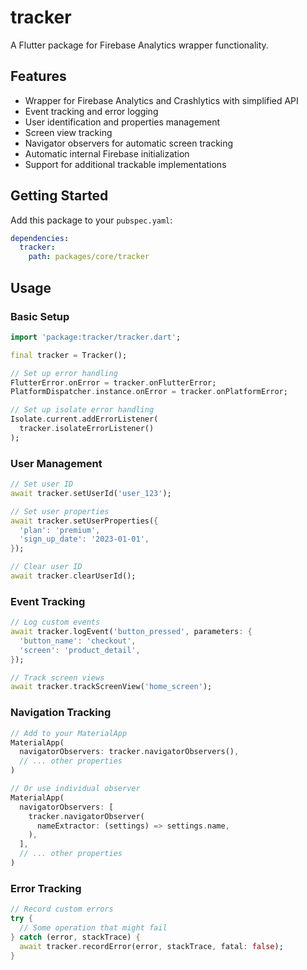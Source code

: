 # tracker

A Flutter package for Firebase Analytics wrapper functionality.

## Features

- Wrapper for Firebase Analytics and Crashlytics with simplified API
- Event tracking and error logging
- User identification and properties management
- Screen view tracking
- Navigator observers for automatic screen tracking
- Automatic internal Firebase initialization
- Support for additional trackable implementations

## Getting Started

Add this package to your `pubspec.yaml`:

```yaml
dependencies:
  tracker:
    path: packages/core/tracker
```

## Usage

### Basic Setup

```dart
import 'package:tracker/tracker.dart';

final tracker = Tracker();

// Set up error handling
FlutterError.onError = tracker.onFlutterError;
PlatformDispatcher.instance.onError = tracker.onPlatformError;

// Set up isolate error handling
Isolate.current.addErrorListener(
  tracker.isolateErrorListener()
);
```

### User Management

```dart
// Set user ID
await tracker.setUserId('user_123');

// Set user properties
await tracker.setUserProperties({
  'plan': 'premium',
  'sign_up_date': '2023-01-01',
});

// Clear user ID
await tracker.clearUserId();
```

### Event Tracking

```dart
// Log custom events
await tracker.logEvent('button_pressed', parameters: {
  'button_name': 'checkout',
  'screen': 'product_detail',
});

// Track screen views
await tracker.trackScreenView('home_screen');
```

### Navigation Tracking

```dart
// Add to your MaterialApp
MaterialApp(
  navigatorObservers: tracker.navigatorObservers(),
  // ... other properties
)

// Or use individual observer
MaterialApp(
  navigatorObservers: [
    tracker.navigatorObserver(
      nameExtractor: (settings) => settings.name,
    ),
  ],
  // ... other properties
)
```

### Error Tracking

```dart
// Record custom errors
try {
  // Some operation that might fail
} catch (error, stackTrace) {
  await tracker.recordError(error, stackTrace, fatal: false);
}
```